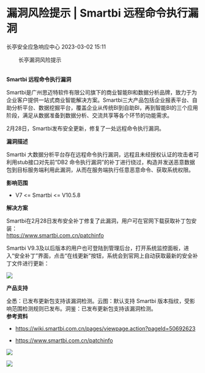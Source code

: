 #  漏洞风险提示 | Smartbi 远程命令执行漏洞   
 长亭安全应急响应中心   2023-03-02 15:11  
  
        长亭漏洞风险提示         
  
  
   
**Smartbi 远程命令执行漏洞**  
  
  
  
Smartbi是广州思迈特软件有限公司旗下的商业智能BI和数据分析品牌，致力于为企业客户提供一站式商业智能解决方案。Smartbi三大产品包括企业报表平台、自助分析平台、数据挖掘平台，覆盖企业从传统BI到自助BI，再到智能BI的三个应用阶段，满足从数据准备到数据分析、交流共享等各个环节的功能需求。  
  
  
2月28日，Smartbi发布安全更新，修复了一处远程命令执行漏洞。  
  
  
**漏洞描述**  
  
  
Smartbi 大数据分析平台存在远程命令执行漏洞，远程且未经授权认证的攻击者可利用stub接口对先前“DB2 命令执行漏洞”的补丁进行绕过，构造并发送恶意数据包到目标服务端利用此漏洞，从而在服务端执行任意恶意命令、获取系统权限。  
  
  
**影响范围**  
  
  
- V7 <= Smartbi <= V10.5.8  
  
  
  
  
**解决方案**  
  
  
Smartbi在2月28日发布安全补丁修复了此漏洞，用户可在官网下载获取补丁包安装：  
https://www.smartbi.com.cn/patchinfo  
  
  
Smartbi V9.3及以后版本的用户也可登陆到管理后台，打开系统监控面板，进入“安全补丁”界面，点击“在线更新”按钮，系统会到官网上自动获取最新的安全补丁文件进行更新：  
  
  
![](https://mmbiz.qpic.cn/mmbiz_png/FOh11C4BDicTN4ddiciaL3cib93KeLMoV5lNFJzmAibSBu8gC1zPkq8eRHZ8ypbRtbd6brKD7TG3a2x7OFf2zbIrxKA/640?wx_fmt=png "")  
  
  
**产品支持**  
  
全悉：已发布更新包支持该漏洞检测。云图：默认支持 Smartbi 版本指纹，受影响范围检测规则已发布。洞鉴：已发布更新包支持该漏洞检测。  
**参考资料**  
  
  
- https://wiki.smartbi.com.cn/pages/viewpage.action?pageId=50692623  
  
- https://www.smartbi.com.cn/patchinfo  
  
  
  
  
  
![](https://mmbiz.qpic.cn/mmbiz_gif/7QRTvkK2qC7ia5uzmRe9JvNErXe95W4qTgEKhVa7kdaxpwJXC0oKXeFt5vGN4KmJv2mvcYkYtrd7cev0vkAhY7A/640?wx_fmt=gif "")  
  
![](https://mmbiz.qpic.cn/mmbiz_png/FOh11C4BDicTN4ddiciaL3cib93KeLMoV5lNwiaHxpmgCqYtGOn49gUHyxAibXxyydwOnLTT2TKTJMs1RsvgAMPXiah1A/640?wx_fmt=png "")  
  
  
  
  
